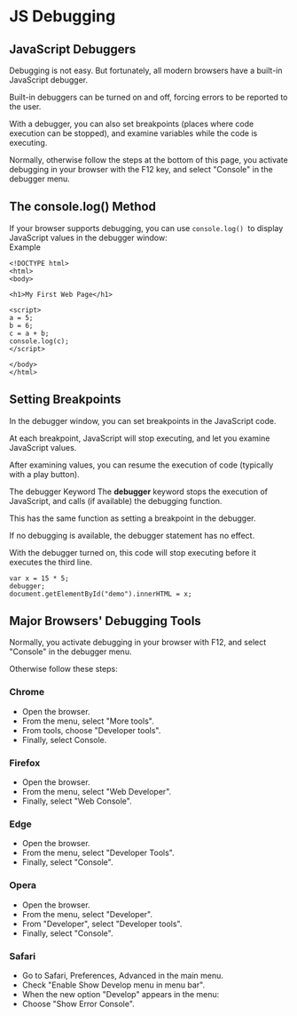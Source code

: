 # JS Debugging
## JavaScript Debuggers
Debugging is not easy. But fortunately, all modern browsers have a built-in JavaScript debugger.

Built-in debuggers can be turned on and off, forcing errors to be reported to the user.

With a debugger, you can also set breakpoints (places where code execution can be stopped), and examine variables while the code is executing.

Normally, otherwise follow the steps at the bottom of this page, you activate debugging in your browser with the F12 key, and select "Console" in the debugger menu.

## The console.log() Method
If your browser supports debugging, you can use ```console.log() ```to display JavaScript values in the debugger window:  
Example
```
<!DOCTYPE html>
<html>
<body>

<h1>My First Web Page</h1>

<script>
a = 5;
b = 6;
c = a + b;
console.log(c);
</script>

</body>
</html>
```
## Setting Breakpoints
In the debugger window, you can set breakpoints in the JavaScript code.

At each breakpoint, JavaScript will stop executing, and let you examine JavaScript values.

After examining values, you can resume the execution of code (typically with a play button).

The debugger Keyword
The **debugger** keyword stops the execution of JavaScript, and calls (if available) the debugging function.

This has the same function as setting a breakpoint in the debugger.

If no debugging is available, the debugger statement has no effect.

With the debugger turned on, this code will stop executing before it executes the third line.

```
var x = 15 * 5;
debugger;
document.getElementById("demo").innerHTML = x;
```

## Major Browsers' Debugging Tools
Normally, you activate debugging in your browser with F12, and select "Console" in the debugger menu.

Otherwise follow these steps:

### Chrome
- Open the browser.
- From the menu, select "More tools".
- From tools, choose "Developer tools".
- Finally, select Console.
### Firefox
- Open the browser.
- From the menu, select "Web Developer".
- Finally, select "Web Console".
### Edge
- Open the browser.
- From the menu, select "Developer Tools".
- Finally, select "Console".
### Opera
- Open the browser.
- From the menu, select "Developer".
- From "Developer", select "Developer tools".
- Finally, select "Console".
### Safari
- Go to Safari, Preferences, Advanced in the main menu.
- Check "Enable Show Develop menu in menu bar".
- When the new option "Develop" appears in the menu:
- Choose "Show Error Console".
